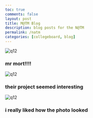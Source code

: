 ```yaml
---
toc: true
comments: false
layout: post
title: M@TM Blog
description: blog posts for the N@TM
permalink: /natm
categories: [collegeboard, blog] 
---
```


![q12](/Danish_Cookies/images/N@TM1.png)
### mr mort!!!!

![q12](/Danish_Cookies/images/N@TM2.png)
### their project seemed interesting

![q12](/Danish_Cookies/images/N@TM3.png)
### i really liked how the photo looked